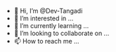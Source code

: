 - 👋 Hi, I’m @Dev-Tangadi
- 👀 I’m interested in ...
- 🌱 I’m currently learning ...
- 💞️ I’m looking to collaborate on ...
- 📫 How to reach me ...

<!---
Dev-Tangadi/Dev-Tangadi is a ✨ special ✨ repository because its `README.md` (this file) appears on your GitHub profile.
You can click the Preview link to take a look at your changes.
--->
